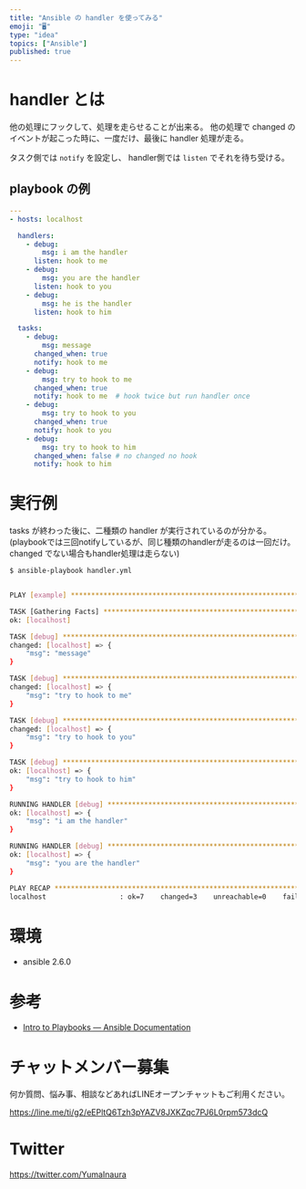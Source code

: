 ```yaml
---
title: "Ansible の handler を使ってみる"
emoji: "🖥"
type: "idea"
topics: ["Ansible"]
published: true
---
```


# handler とは

他の処理にフックして、処理を走らせることが出来る。
他の処理で changed のイベントが起こった時に、一度だけ、最後に handler 処理が走る。

タスク側では `notify` を設定し、 handler側では `listen` でそれを待ち受ける。

## playbook の例

```yaml:handler.yml
---
- hosts: localhost

  handlers:
    - debug:
        msg: i am the handler
      listen: hook to me
    - debug:
        msg: you are the handler
      listen: hook to you
    - debug:
        msg: he is the handler
      listen: hook to him

  tasks:
    - debug:
        msg: message
      changed_when: true
      notify: hook to me
    - debug: 
        msg: try to hook to me
      changed_when: true
      notify: hook to me  # hook twice but run handler once
    - debug:
        msg: try to hook to you
      changed_when: true
      notify: hook to you
    - debug:
        msg: try to hook to him
      changed_when: false # no changed no hook
      notify: hook to him
```

# 実行例

tasks が終わった後に、二種類の handler が実行されているのが分かる。
(playbookでは三回notifyしているが、同じ種類のhandlerが走るのは一回だけ。changed でない場合もhandler処理は走らない)

```bash
$ ansible-playbook handler.yml


PLAY [example] *****************************************************************

TASK [Gathering Facts] *********************************************************
ok: [localhost]

TASK [debug] *******************************************************************
changed: [localhost] => {
    "msg": "message"
}

TASK [debug] *******************************************************************
changed: [localhost] => {
    "msg": "try to hook to me"
}

TASK [debug] *******************************************************************
changed: [localhost] => {
    "msg": "try to hook to you"
}

TASK [debug] *******************************************************************
ok: [localhost] => {
    "msg": "try to hook to him"
}

RUNNING HANDLER [debug] ********************************************************
ok: [localhost] => {
    "msg": "i am the handler"
}

RUNNING HANDLER [debug] ********************************************************
ok: [localhost] => {
    "msg": "you are the handler"
}

PLAY RECAP *********************************************************************
localhost                  : ok=7    changed=3    unreachable=0    failed=0   


```


# 環境

- ansible 2.6.0

# 参考

- [Intro to Playbooks — Ansible Documentation](https://docs.ansible.com/ansible/devel/user_guide/playbooks_intro.html#handlers-running-operations-on-change)








<!-- Update From Qiita API -->

# チャットメンバー募集


何か質問、悩み事、相談などあればLINEオープンチャットもご利用ください。

https://line.me/ti/g2/eEPltQ6Tzh3pYAZV8JXKZqc7PJ6L0rpm573dcQ





# Twitter


https://twitter.com/YumaInaura


<!-- Update From Qiita API -->


